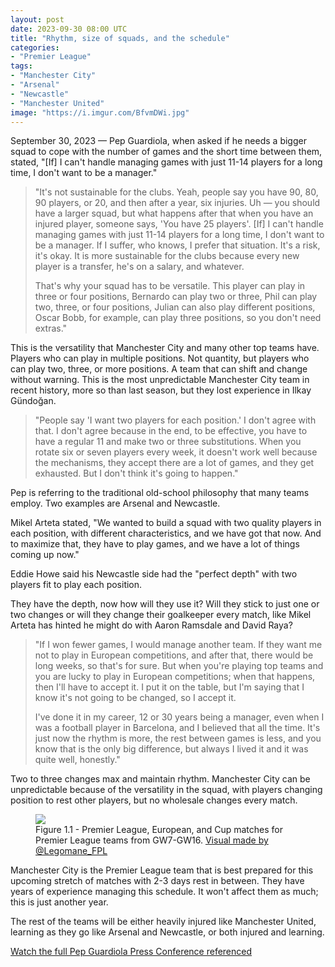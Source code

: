 ```yaml
---
layout: post
date: 2023-09-30 08:00 UTC
title: "Rhythm, size of squads, and the schedule"
categories:
- "Premier League"
tags:
- "Manchester City"
- "Arsenal"
- "Newcastle"
- "Manchester United"
image: "https://i.imgur.com/BfvmDWi.jpg"
---
```


September 30, 2023 — Pep Guardiola, when asked if he needs a bigger squad to cope with the number of games and the short time between them, stated, "[If] I can't handle managing games with just 11-14 players for a long time, I don't want to be a manager."

<!---more--->

> "It's not sustainable for the clubs. Yeah, people say you have 90, 80, 90 players, or 20, and then after a year, six injuries. Uh — you should have a larger squad, but what happens after that when you have an injured player, someone says, 'You have 25 players'. [If] I can't handle managing games with just 11-14 players for a long time, I don't want to be a manager. If I suffer, who knows, I prefer that situation. It's a risk, it's okay. It is more sustainable for the clubs because every new player is a transfer, he's on a salary, and whatever.
>  
> That's why your squad has to be versatile. This player can play in three or four positions, Bernardo can play two or three, Phil can play two, three, or four positions, Julian can also play different positions, Oscar Bobb, for example, can play three positions, so you don't need extras."

This is the versatility that Manchester City and many other top teams have. Players who can play in multiple positions. Not quantity, but players who can play two, three, or more positions. A team that can shift and change without warning. This is the most unpredictable Manchester City team in recent history, more so than last season, but they lost experience in Ilkay Gündoğan.

> "People say 'I want two players for each position.' I don't agree with that. I don't agree because in the end, to be effective, you have to have a regular 11 and make two or three substitutions. When you rotate six or seven players every week, it doesn't work well because the mechanisms, they accept there are a lot of games, and they get exhausted. But I don't think it's going to happen."

Pep is referring to the traditional old-school philosophy that many teams employ. Two examples are Arsenal and Newcastle.

Mikel Arteta stated, "We wanted to build a squad with two quality players in each position, with different characteristics, and we have got that now. And to maximize that, they have to play games, and we have a lot of things coming up now."

Eddie Howe said his Newcastle side had the "perfect depth" with two players fit to play each position.

They have the depth, now how will they use it? Will they stick to just one or two changes or will they change their goalkeeper every match, like Mikel Arteta has hinted he might do with Aaron Ramsdale and David Raya? 

> "If I won fewer games, I would manage another team. If they want me not to play in European competitions, and after that, there would be long weeks, so that's for sure. But when you're playing top teams and you are lucky to play in European competitions; when that happens, then I'll have to accept it. I put it on the table, but I'm saying that I know it's not going to be changed, so I accept it.
> 
> I've done it in my career, 12 or 30 years being a manager, even when I was a football player in Barcelona, and I believed that all the time. It's just now the rhythm is more, the rest between games is less, and you know that is the only big difference, but always I lived it and it was quite well, honestly."

Two to three changes max and maintain rhythm. Manchester City can be unpredictable because of the versatility in the squad, with players changing position to rest other players, but no wholesale changes every match.

<figure>
    <img src="https://i.imgur.com/YKuVlZV.jpg">
    <figcaption>Figure 1.1 - Premier League, European, and Cup matches for Premier League teams from GW7-GW16. <a href="https://x.com/legomane_fpl/status/1707651879151280363?s=46&t=YC8lQJTh43E_mBQW40Ct2g">Visual made by @Legomane_FPL</a></figcaption>
</figure>

Manchester City is the Premier League team that is best prepared for this upcoming stretch of matches with 2-3 days rest in between. They have years of experience managing this schedule. It won't affect them as much; this is just another year.

The rest of the teams will be either heavily injured like Manchester United, learning as they go like Arsenal and Newcastle, or both injured and learning.

[Watch the full Pep Guardiola Press Conference referenced](https://youtu.be/vFGBaVnQuYk?si=wugrhpj5Sd3FASSp)
